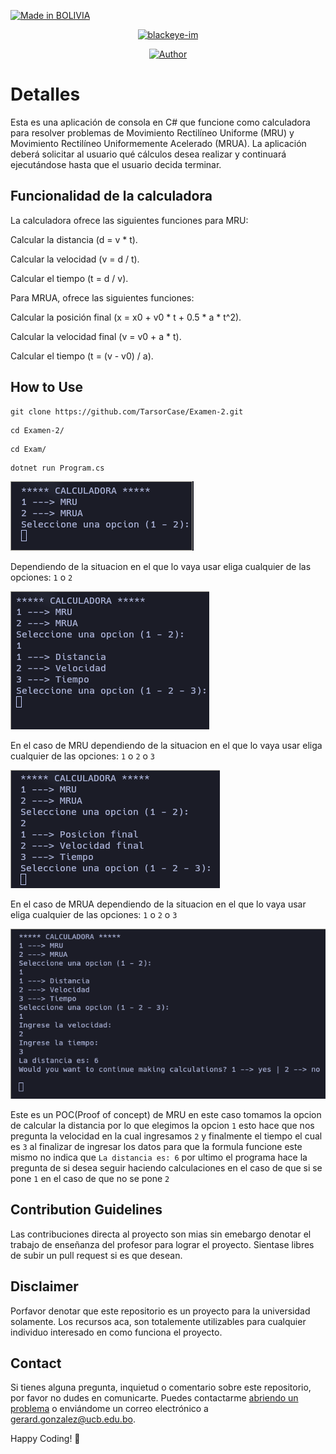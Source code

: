 <p align="left">
<a href="#"><img title="Made in BOLIVIA" src="https://img.shields.io/badge/MADE%20IN-BOLIVIA-green?colorA=%23ff9933&colorB=%23017e40&style=for-the-badge"></a>
</p>
<p align="center">
<a href="#"><img title="blackeye-im" src="https://i.imgur.com/5N5Kdjw.png"></a>
</p>
<p align="center">
<a href="https://github.com/thewickedkarma"><img title="Author" src="https://img.shields.io/badge/Author-thewickedkarma-red.svg?style=for-the-badge&logo=github"></a>
</p>


# Detalles

Esta es una aplicación de consola en C# que funcione como calculadora para resolver problemas de Movimiento Rectilíneo Uniforme (MRU) y Movimiento Rectilíneo Uniformemente Acelerado (MRUA). La aplicación deberá solicitar al usuario qué cálculos desea realizar y continuará ejecutándose hasta que el usuario decida terminar. 

## Funcionalidad de la calculadora

La calculadora ofrece las siguientes funciones para MRU: 

Calcular la distancia (d = v * t). 

Calcular la velocidad (v = d / t). 

Calcular el tiempo (t = d / v). 

Para MRUA, ofrece las siguientes funciones: 

Calcular la posición final (x = x0 + v0 * t + 0.5 * a * t^2). 

Calcular la velocidad final (v = v0 + a * t). 

Calcular el tiempo (t = (v - v0) / a). 

## How to Use

```
git clone https://github.com/TarsorCase/Examen-2.git
```
```
cd Examen-2/
```
```
cd Exam/
```
```
dotnet run Program.cs
```
![](https://github.com/TarsorCase/Examen-2/blob/master/Photos/First.png)

Dependiendo de la situacion en el que lo vaya usar eliga cualquier de las opciones: ``` 1 ``` o ``` 2 ```

![](https://github.com/TarsorCase/Examen-2/blob/master/Photos/MRU.png)

En el caso de MRU dependiendo de la situacion en el que lo vaya usar eliga cualquier de las opciones: ``` 1 ``` o ``` 2 ``` o ``` 3 ``` 

![](https://github.com/TarsorCase/Examen-2/blob/master/Photos/MRUA.png)

En el caso de MRUA dependiendo de la situacion en el que lo vaya usar eliga cualquier de las opciones: ``` 1 ``` o ``` 2 ``` o ``` 3 ```

![](https://github.com/TarsorCase/Examen-2/blob/master/Photos/POC.png)

Este es un POC(Proof of concept) de MRU en este caso tomamos la opcion de calcular la distancia por lo que elegimos la opcion ``` 1 ``` esto hace que nos pregunta la velocidad en la cual ingresamos ``` 2 ```  y finalmente el tiempo el cual es ``` 3 ``` al finalizar de ingresar los datos para que la formula funcione este mismo no indica que ``` La distancia es: 6 ``` por ultimo el programa hace la pregunta de si desea seguir haciendo calculaciones en el caso de que si se pone ``` 1 ``` en el caso de que no se pone ``` 2 ```

## Contribution Guidelines

Las contribuciones directa al proyecto son mias sin emebargo denotar el trabajo de enseñanza del profesor para lograr el proyecto. Sientase libres de subir un pull request si es que desean.

## Disclaimer

Porfavor denotar que este repositorio es un proyecto para la universidad solamente. Los recursos aca, son totalemente utilizables para cualquier individuo interesado en como funciona el proyecto.

## Contact

Si tienes alguna pregunta, inquietud o comentario sobre este repositorio, por favor no dudes en comunicarte. Puedes contactarme [abriendo un problema](https://github.com/TarsorCase/Examen-2/issues) o enviándome un correo electrónico a [gerard.gonzalez@ucb.edu.bo](mailto:gerard.gonzalez@ucb.edu.bo).

Happy Coding! 🚀
